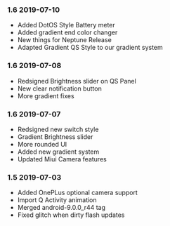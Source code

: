 ### 1.6 2019-07-10
- Added DotOS Style Battery meter
- Added gradient end color changer
- New things for Neptune Release
- Adapted Gradient QS Style to our gradient system

### 1.6 2019-07-08
- Redsigned Brightness slider on QS Panel
- New clear notification button
- More gradient fixes
### 1.6 2019-07-07
- Redsigned new switch style
- Gradient Brightness slider
- More rounded UI
- Added new gradient system
- Updated Miui Camera features

### 1.5 2019-07-03
- Added OnePLus optional camera support
- Import Q Activity animation
- Merged android-9.0.0_r44 tag
- Fixed glitch when dirty flash updates
